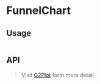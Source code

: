 # FunnelChart

## Usage

```tsx | pure

```

## API

<API id="FunnelChart"></API>

> Visit [G2Plot](https://g2plot.antv.antgroup.com/api/plot-api) form more detail
